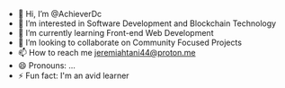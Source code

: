- 👋 Hi, I’m @AchieverDc
- 👀 I’m interested in Software Development and Blockchain Technology
- 🌱 I’m currently learning Front-end Web Development
- 💞️ I’m looking to collaborate on Community Focused Projects
- 📫 How to reach me jeremiahtani44@proton.me
- 😄 Pronouns: ...
- ⚡ Fun fact: I'm an avid learner

<!---
AchieverDc/AchieverDc is a ✨ special ✨ repository because its `README.md` (this file) appears on your GitHub profile.
You can click the Preview link to take a look at your changes.
--->
